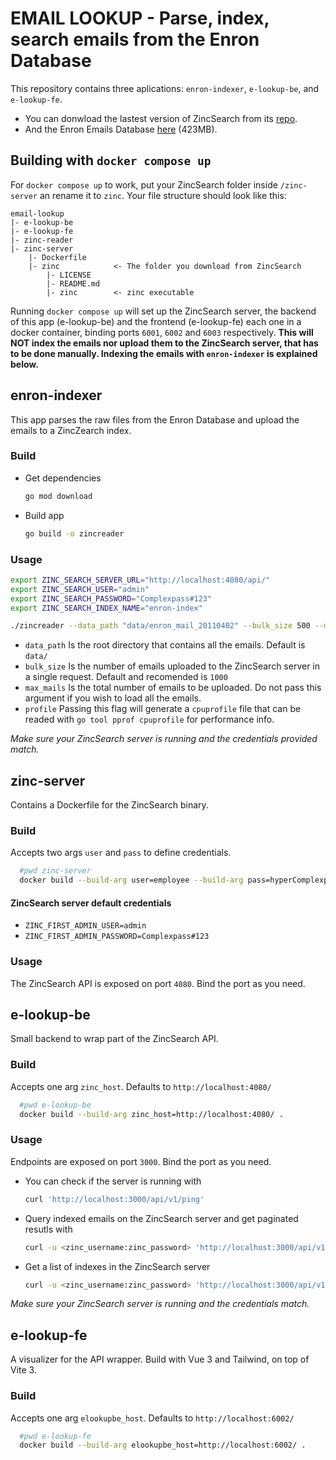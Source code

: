 # EMAIL LOOKUP - Parse, index, search emails from the Enron Database

This repository contains three aplications: `enron-indexer`, `e-lookup-be`, and `e-lookup-fe`.

* You can donwload the lastest version of ZincSearch from its [repo](https://github.com/zinclabs/zinc/releases).
* And the Enron Emails Database [here](http://www.cs.cmu.edu/~enron/enron_mail_20110402.tgz) (423MB).

## Building with `docker compose up`

For `docker compose up` to work, put your ZincSearch folder inside `/zinc-server` an rename it to `zinc`.
Your file structure should look like this:
  ```
  email-lookup
  |- e-lookup-be
  |- e-lookup-fe
  |- zinc-reader
  |- zinc-server
      |- Dockerfile
      |- zinc            <- The folder you download from ZincSearch
          |- LICENSE
          |- README.md
          |- zinc        <- zinc executable
  ```

Running `docker compose up` will set up the ZincSearch server, the backend of this app (e-lookup-be) and the frontend (e-lookup-fe) each one in a docker container, binding ports `6001`, `6002` and `6003` respectively. **This will NOT index the emails nor upload them to the ZincSearch server, that has to be done manually. Indexing the emails with `enron-indexer` is explained below.**

## **enron-indexer**

This app parses the raw files from the Enron Database and upload the emails to a ZincZearch index.

### Build

* Get dependencies
    ```bash
    go mod download
    ```

* Build app
    ```bash
    go build -o zincreader
    ```

### Usage

```bash
export ZINC_SEARCH_SERVER_URL="http://localhost:4080/api/"
export ZINC_SEARCH_USER="admin"
export ZINC_SEARCH_PASSWORD="Complexpass#123"
export ZINC_SEARCH_INDEX_NAME="enron-index"

./zincreader --data_path "data/enron_mail_20110402" --bulk_size 500 --max_mails 15000
  ```

* `data_path` Is the root directory that contains all the emails. Default is `data/`
* `bulk_size` Is the number of emails uploaded to the ZincSearch server in a single request. Default and recomended is `1000`
* `max_mails` Is the total number of emails to be uploaded. Do not pass this argument if you wish to load all the emails.
* `profile` Passing this flag will generate a `cpuprofile` file that can be readed with `go tool pprof cpuprofile` for performance info.

*Make sure your ZincSearch server is running and the credentials provided match.*

## **zinc-server**

Contains a Dockerfile for the ZincSearch binary. 

### Build

Accepts two args `user` and `pass` to define credentials.

```bash
  #pwd zinc-server
  docker build --build-arg user=employee --build-arg pass=hyperComplexpass@321 .
```
#### ZincSearch server default credentials
* `ZINC_FIRST_ADMIN_USER=admin`
* `ZINC_FIRST_ADMIN_PASSWORD=Complexpass#123`


### Usage

The ZincSearch API is exposed on port `4080`. Bind the port as you need.

## **e-lookup-be**

Small backend to wrap part of the ZincSearch API.

### Build

Accepts one arg `zinc_host`. Defaults to `http://localhost:4080/`
```bash
  #pwd e-lookup-be
  docker build --build-arg zinc_host=http://localhost:4080/ .
```

### Usage

Endpoints are exposed on port `3000`. Bind the port as you need.

* You can check if the server is running with
  ```bash
  curl 'http://localhost:3000/api/v1/ping'
  ```

* Query indexed emails on the ZincSearch server and get paginated resutls with
  ```bash
  curl -u <zinc_username:zinc_password> 'http://localhost:3000/api/v1/lookup?word=hired&page=2&max_per_page=10&index=enron'
  ```

* Get a list of indexes in the ZincSearch server
  ```bash
  curl -u <zinc_username:zinc_password> 'http://localhost:3000/api/v1/indexes
  ```

*Make sure your ZincSearch server is running and the credentials match.*

## **e-lookup-fe**

A visualizer for the API wrapper. Build with Vue 3 and Tailwind, on top of Vite 3.

### Build

Accepts one arg `elookupbe_host`. Defaults to `http://localhost:6002/`

```bash
  #pwd e-lookup-fe
  docker build --build-arg elookupbe_host=http://localhost:6002/ .
```
